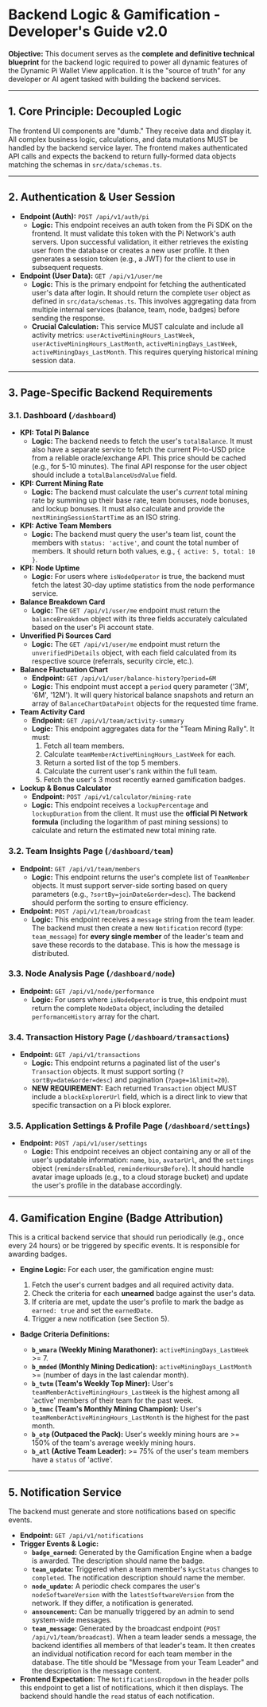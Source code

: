 # Backend Logic & Gamification - Developer's Guide v2.0

**Objective:** This document serves as the **complete and definitive technical blueprint** for the backend logic required to power all dynamic features of the Dynamic Pi Wallet View application. It is the "source of truth" for any developer or AI agent tasked with building the backend services.

---

## 1. Core Principle: Decoupled Logic

The frontend UI components are "dumb." They receive data and display it. All complex business logic, calculations, and data mutations MUST be handled by the backend service layer. The frontend makes authenticated API calls and expects the backend to return fully-formed data objects matching the schemas in `src/data/schemas.ts`.

---

## 2. Authentication & User Session

*   **Endpoint (Auth):** `POST /api/v1/auth/pi`
    *   **Logic:** This endpoint receives an auth token from the Pi SDK on the frontend. It must validate this token with the Pi Network's auth servers. Upon successful validation, it either retrieves the existing user from the database or creates a new user profile. It then generates a session token (e.g., a JWT) for the client to use in subsequent requests.
*   **Endpoint (User Data):** `GET /api/v1/user/me`
    *   **Logic:** This is the primary endpoint for fetching the authenticated user's data after login. It should return the complete `User` object as defined in `src/data/schemas.ts`. This involves aggregating data from multiple internal services (balance, team, node, badges) before sending the response.
    *   **Crucial Calculation:** This service MUST calculate and include all activity metrics: `userActiveMiningHours_LastWeek`, `userActiveMiningHours_LastMonth`, `activeMiningDays_LastWeek`, `activeMiningDays_LastMonth`. This requires querying historical mining session data.

---

## 3. Page-Specific Backend Requirements

### 3.1. Dashboard (`/dashboard`)

*   **KPI: Total Pi Balance**
    *   **Logic:** The backend needs to fetch the user's `totalBalance`. It must also have a separate service to fetch the current Pi-to-USD price from a reliable oracle/exchange API. This price should be cached (e.g., for 5-10 minutes). The final API response for the user object should include a `totalBalanceUsdValue` field.
*   **KPI: Current Mining Rate**
    *   **Logic:** The backend must calculate the user's *current* total mining rate by summing up their base rate, team bonuses, node bonuses, and lockup bonuses. It must also calculate and provide the `nextMiningSessionStartTime` as an ISO string.
*   **KPI: Active Team Members**
    *   **Logic:** The backend must query the user's team list, count the members with `status: 'active'`, and count the total number of members. It should return both values, e.g., `{ active: 5, total: 10 }`.
*   **KPI: Node Uptime**
    *   **Logic:** For users where `isNodeOperator` is true, the backend must fetch the latest 30-day uptime statistics from the node performance service.
*   **Balance Breakdown Card**
    *   **Logic:** The `GET /api/v1/user/me` endpoint must return the `balanceBreakdown` object with its three fields accurately calculated based on the user's Pi account state.
*   **Unverified Pi Sources Card**
    *   **Logic:** The `GET /api/v1/user/me` endpoint must return the `unverifiedPiDetails` object, with each field calculated from its respective source (referrals, security circle, etc.).
*   **Balance Fluctuation Chart**
    *   **Endpoint:** `GET /api/v1/user/balance-history?period=6M`
    *   **Logic:** This endpoint must accept a `period` query parameter ('3M', '6M', '12M'). It will query historical balance snapshots and return an array of `BalanceChartDataPoint` objects for the requested time frame.
*   **Team Activity Card**
    *   **Endpoint:** `GET /api/v1/team/activity-summary`
    *   **Logic:** This endpoint aggregates data for the "Team Mining Rally". It must:
        1.  Fetch all team members.
        2.  Calculate `teamMemberActiveMiningHours_LastWeek` for each.
        3.  Return a sorted list of the top 5 members.
        4.  Calculate the current user's rank within the full team.
        5.  Fetch the user's 3 most recently earned gamification badges.
*   **Lockup & Bonus Calculator**
    *   **Endpoint:** `POST /api/v1/calculator/mining-rate`
    *   **Logic:** This endpoint receives a `lockupPercentage` and `lockupDuration` from the client. It must use the **official Pi Network formula** (including the logarithm of past mining sessions) to calculate and return the estimated new total mining rate.

### 3.2. Team Insights Page (`/dashboard/team`)

*   **Endpoint:** `GET /api/v1/team/members`
    *   **Logic:** This endpoint returns the user's complete list of `TeamMember` objects. It must support server-side sorting based on query parameters (e.g., `?sortBy=joinDate&order=desc`). The backend should perform the sorting to ensure efficiency.
*   **Endpoint:** `POST /api/v1/team/broadcast`
    *   **Logic:** This endpoint receives a `message` string from the team leader. The backend must then create a new `Notification` record (type: `team_message`) for **every single member** of the leader's team and save these records to the database. This is how the message is distributed.

### 3.3. Node Analysis Page (`/dashboard/node`)

*   **Endpoint:** `GET /api/v1/node/performance`
    *   **Logic:** For users where `isNodeOperator` is true, this endpoint must return the complete `NodeData` object, including the detailed `performanceHistory` array for the chart.

### 3.4. Transaction History Page (`/dashboard/transactions`)

*   **Endpoint:** `GET /api/v1/transactions`
    *   **Logic:** This endpoint returns a paginated list of the user's `Transaction` objects. It must support sorting (`?sortBy=date&order=desc`) and pagination (`?page=1&limit=20`).
    *   **NEW REQUIREMENT:** Each returned `Transaction` object MUST include a `blockExplorerUrl` field, which is a direct link to view that specific transaction on a Pi block explorer.

### 3.5. Application Settings & Profile Page (`/dashboard/settings`)

*   **Endpoint:** `POST /api/v1/user/settings`
    *   **Logic:** This endpoint receives an object containing any or all of the user's updatable information: `name`, `bio`, `avatarUrl`, and the `settings` object (`remindersEnabled`, `reminderHoursBefore`). It should handle avatar image uploads (e.g., to a cloud storage bucket) and update the user's profile in the database accordingly.

---

## 4. Gamification Engine (Badge Attribution)

This is a critical backend service that should run periodically (e.g., once every 24 hours) or be triggered by specific events. It is responsible for awarding badges.

*   **Engine Logic:** For each user, the gamification engine must:
    1.  Fetch the user's current badges and all required activity data.
    2.  Check the criteria for each **unearned** badge against the user's data.
    3.  If criteria are met, update the user's profile to mark the badge as `earned: true` and set the `earnedDate`.
    4.  Trigger a new notification (see Section 5).

*   **Badge Criteria Definitions:**
    *   **`b_wmara` (Weekly Mining Marathoner):** `activeMiningDays_LastWeek` >= 7.
    *   **`b_mmded` (Monthly Mining Dedication):** `activeMiningDays_LastMonth` >= (number of days in the last calendar month).
    *   **`b_twtm` (Team's Weekly Top Miner):** User's `teamMemberActiveMiningHours_LastWeek` is the highest among all 'active' members of their team for the past week.
    *   **`b_tmmc` (Team's Monthly Mining Champion):** User's `teamMemberActiveMiningHours_LastMonth` is the highest for the past month.
    *   **`b_otp` (Outpaced the Pack):** User's weekly mining hours are >= 150% of the team's average weekly mining hours.
    *   **`b_atl` (Active Team Leader):** >= 75% of the user's team members have a `status` of 'active'.

---

## 5. Notification Service

The backend must generate and store notifications based on specific events.

*   **Endpoint:** `GET /api/v1/notifications`
*   **Trigger Events & Logic:**
    *   **`badge_earned`:** Generated by the Gamification Engine when a badge is awarded. The description should name the badge.
    *   **`team_update`:** Triggered when a team member's `kycStatus` changes to `completed`. The notification description should name the member.
    *   **`node_update`:** A periodic check compares the user's `nodeSoftwareVersion` with the `latestSoftwareVersion` from the network. If they differ, a notification is generated.
    *   **`announcement`:** Can be manually triggered by an admin to send system-wide messages.
    *   **`team_message`:** Generated by the broadcast endpoint (`POST /api/v1/team/broadcast`). When a team leader sends a message, the backend identifies all members of that leader's team. It then creates an individual notification record for each team member in the database. The title should be "Message from your Team Leader" and the description is the message content.
*   **Frontend Expectation:** The `NotificationsDropdown` in the header polls this endpoint to get a list of notifications, which it then displays. The backend should handle the `read` status of each notification.
